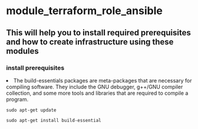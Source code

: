 # module_terraform_role_ansible

<h2> This will help you to install required prerequisites and how to create infrastructure using these modules </h2>

<h3> install prerequisites </h3>

<li>The build-essentials packages are meta-packages that are necessary for compiling software. They include the GNU debugger, g++/GNU compiler collection, and some more tools and libraries that are required to compile a program.</li>

```
sudo apt-get update 

sudo apt-get install build-essential
```




